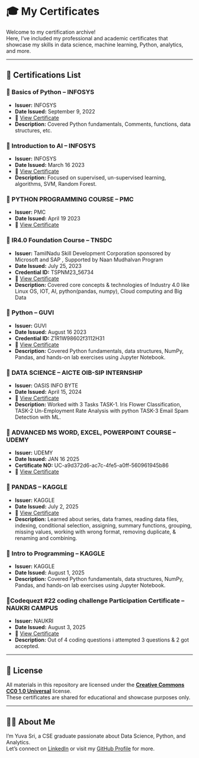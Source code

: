 # 🎓 My Certificates

Welcome to my certification archive!  
Here, I’ve included my professional and academic certificates that showcase my skills in data science, machine learning, Python, analytics, and more.

---

## 📜 Certifications List

### 🔹 Basics of Python – INFOSYS
- **Issuer:** INFOSYS
- **Date Issued:** September 9, 2022
- 📄 [View Certificate](https://github.com/YuvaSri3/My-Certificates/.jpg)
- **Description:** Covered Python fundamentals, Comments, functions, data structures, etc.

### 🔹 Introduction to AI – INFOSYS
- **Issuer:** INFOSYS
- **Date Issued:** March 16 2023
- 📄 [View Certificate](https://github.com/YuvaSri3/My-Certificates/blob/main/Python_for_Data_Science.pdf)
- **Description:** Focused on supervised, un-supervised learning, algorithms, SVM, Random Forest.

### 🔹 PYTHON PROGRAMMING COURSE – PMC
- **Issuer:** PMC 
- **Date Issued:** April 19 2023
- 📄 [View Certificate](https://github.com/YuvaSri3/My-Certificates/blob/main/Python_for_Data_Science.pdf)

### 🔹 IR4.0 Foundation Course – TNSDC
- **Issuer:** TamilNadu Skill Development Corporation sponsored by Microsoft and SAP , Supported by Naan Mudhalvan Program
- **Date Issued:** July 25, 2023
- **Credential ID:** TSPNM23_56734
- 📄 [View Certificate](https://github.com/YuvaSri3/My-Certificates/IR4-O.jpg)
- **Description:** Covered core concepts & technologies of Industry 4.0 like Linux OS, IOT, AI, python(pandas, numpy), Cloud computing and Big Data 

### 🔹 Python – GUVI
- **Issuer:** GUVI
- **Date Issued:** August 16 2023
- **Credential ID:** Z1R1W98602f3112H31
- 📄 [View Certificate](https://github.com/YuvaSri3/My-Certificates/blob/main/Python_for_Data_Science.pdf)
- **Description:** Covered Python fundamentals, data structures, NumPy, Pandas, and hands-on lab exercises using Jupyter Notebook.

### 🔹 DATA SCIENCE – AICTE OIB-SIP INTERNSHIP
- **Issuer:** OASIS INFO BYTE
- **Date Issued:** April 15, 2024
- 📄 [View Certificate](https://github.com/YuvaSri3/My-Certificates/blob/main/Python_for_Data_Science.pdf)
- **Description:** Worked with 3 Tasks  TASK-1. Iris Flower Classification, TASK-2 Un-Employment Rate Analysis with python TASK-3 Email Spam Detection with ML.

### 🔹 ADVANCED MS WORD, EXCEL, POWERPOINT COURSE – UDEMY
- **Issuer:** UDEMY
- **Date Issued:** JAN 16 2025
- **Certificate NO:** UC-a9d372d6-ac7c-4fe5-a0ff-560961945b86
- 📄 [View Certificate](https://github.com/YuvaSri3/My-Certificates/blob/main/Python_for_Data_Science.pdf)

### 🔹 PANDAS – KAGGLE
- **Issuer:** KAGGLE
- **Date Issued:** July 2, 2025
- 📄 [View Certificate](https://github.com/YuvaSri3/My-Certificates/blob/main/Python_for_Data_Science.pdf)
- **Description:** Learned about series, data frames, reading data files, indexing, conditional selection, assigning, summary functions,
grouping, missing values, working with wrong format, removing duplicate, & renaming and combining.

### 🔹 Intro to Programming – KAGGLE
- **Issuer:** KAGGLE
- **Date Issued:** August 1, 2025
- **Description:** Covered Python fundamentals, data structures, NumPy, Pandas, and hands-on lab exercises using Jupyter Notebook.

### 🔹Codequezt #22 coding challenge Participation Certificate – NAUKRI CAMPUS
- **Issuer:** NAUKRI
- **Date Issued:** August 3, 2025
- 📄 [View Certificate](https://github.com/YuvaSri3/My-Certificates/blob/main/Excel_for_Data_Analysis.pdf)
- **Description:** Out of 4 coding questions i attempted 3 questions & 2 got accepted.

---

## 📘 License

All materials in this repository are licensed under the **[Creative Commons CC0 1.0 Universal](https://creativecommons.org/publicdomain/zero/1.0/)** license.  
These certificates are shared for educational and showcase purposes only.

---

## 🙋‍♀️ About Me

I’m Yuva Sri, a CSE graduate passionate about Data Science, Python, and Analytics.  
Let’s connect on [LinkedIn](https://www.linkedin.com/in/your-profile) or visit my [GitHub Profile](https://github.com/YuvaSri3) for more.
